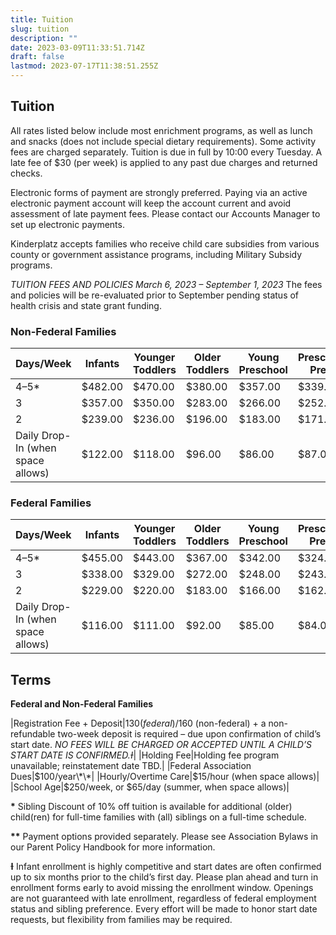 ```yaml
---
title: Tuition
slug: tuition
description: ""
date: 2023-03-09T11:33:51.714Z
draft: false
lastmod: 2023-07-17T11:38:51.255Z
---
```


## Tuition

All rates listed below include most enrichment programs, as well as lunch and snacks (does not include special dietary requirements). Some activity fees are charged separately. Tuition is due in full by 10:00 every Tuesday. A late fee of $30 (per week) is applied to any past due charges and returned checks.

Electronic forms of payment are strongly preferred. Paying via an active electronic payment account will keep the account current and avoid assessment of late payment fees. Please contact our Accounts Manager to set up electronic payments.

Kinderplatz accepts families who receive child care subsidies from various county or government assistance programs, including Military Subsidy programs.

*TUITION FEES AND POLICIES March 6, 2023 – September 1, 2023*
The fees and policies will be re-evaluated prior to September pending status of health crisis and state grant funding.

### Non-Federal Families

| Days/Week                         | Infants | Younger Toddlers | Older Toddlers | Young Preschool | Preschool/ Pre-k | Spanish Immersion |
| --------------------------------- | ------- | ---------------- | -------------- | --------------- | ---------------- | ----------------- |
| 4–5*                              | $482.00 | $470.00          | $380.00        | $357.00         | $339.00          | $350.00           |
| 3                                 | $357.00 | $350.00          | $283.00        | $266.00         | $252.00          | $261.00           |
| 2                                 | $239.00 | $236.00          | $196.00        | $183.00         | $171.00          | $177.00           |
| Daily Drop-In (when space allows) | $122.00 | $118.00          | $96.00         | $86.00          | $87.00           | $90.00            |

### Federal Families

| Days/Week                         | Infants | Younger Toddlers | Older Toddlers | Young Preschool | Preschool/ Pre-K | Spanish Immersion |
| --------------------------------- | ------- | ---------------- | -------------- | --------------- | ---------------- | ----------------- |
| 4–5*                              | $455.00 | $443.00          | $367.00        | $342.00         | $324.00          | $335.00           |
| 3                                 | $338.00 | $329.00          | $272.00        | $248.00         | $243.00          | $252.00           |
| 2                                 | $229.00 | $220.00          | $183.00        | $166.00         | $162.00          | $168.00           |
| Daily Drop-In (when space allows) | $116.00 | $111.00          | $92.00         | $85.00          | $84.00           | $87.00            |

## Terms

**Federal and Non-Federal Families**

|Registration Fee + Deposit|$130 (federal)/$160 (non-federal) + a non-refundable two-week deposit is required – due upon confirmation of child’s start date. *NO FEES WILL BE CHARGED OR ACCEPTED UNTIL A CHILD’S START DATE IS CONFIRMED.Ɨ*|
|Holding Fee|Holding fee program unavailable; reinstatement date TBD.|
|Federal Association Dues|$100/year\*\*|
|Hourly/Overtime Care|$15/hour (when space allows)|
|School Age|$250/week, or $65/day (summer, when space allows)|

**\*** Sibling Discount of 10% off tuition is available for additional (older) child(ren) for full-time families with (all) siblings on a full-time schedule.

**\*\*** Payment options provided separately. Please see Association Bylaws in our Parent Policy Handbook for more information.

**Ɨ** Infant enrollment is highly competitive and start dates are often confirmed up to six months prior to the child’s first day. Please plan ahead and turn in enrollment forms early to avoid missing the enrollment window. Openings are not guaranteed with late enrollment, regardless of federal employment status and sibling preference. Every effort will be made to honor start date requests, but flexibility from families may be required.
